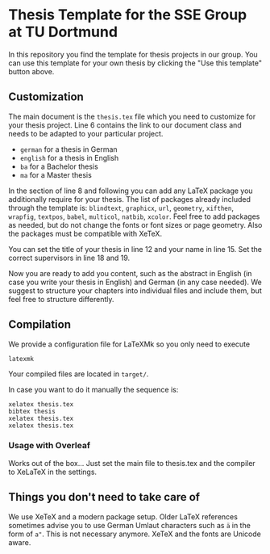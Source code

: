 # Thesis Template for the SSE Group at TU Dortmund

In this repository you find the template for thesis projects in our group.
You can use this template for your own thesis by clicking the "Use this template" button above.

## Customization

The main document is the `thesis.tex` file which you need to customize for your thesis project.
Line 6 contains the link to our document class and needs to be adapted to your particular project.

- `german` for a thesis in German
- `english` for a thesis in English
- `ba` for a Bachelor thesis
- `ma` for a Master thesis

In the section of line 8 and following you can add any LaTeX package you additionally require for your thesis.
The list of packages already included through the template is:
`blindtext`,
`graphicx`,
`url`,
`geometry`,
`xifthen`,
`wrapfig`,
`textpos`,
`babel`,
`multicol`,
`natbib`,
`xcolor`.
Feel free to add packages as needed, but do not change the fonts or font sizes or page geometry. Also the packages must be compatible with XeTeX.

You can set the title of your thesis in line 12 and your name in line 15. Set the correct supervisors in line 18 and 19.

Now you are ready to add you content, such as the abstract in English (in case you write your thesis in English) and German (in any case needed).
We suggest to structure your chapters into individual files and include them, but feel free to structure differently.

## Compilation

We provide a configuration file for LaTeXMk so you only need to execute
```
latexmk
```
Your compiled files are located in `target/`. 

In case you want to do it manually the sequence is:
```
xelatex thesis.tex
bibtex thesis
xelatex thesis.tex
xelatex thesis.tex
```

### Usage with Overleaf

Works out of the box... Just set the main file to thesis.tex and the compiler to XeLaTeX in the settings.

## Things you don't need to take care of

We use XeTeX and a modern package setup.
Older LaTeX references sometimes advise you to use German Umlaut characters such as `ä` in the form of `a"`.
This is not necessary anymore. XeTeX and the fonts are Unicode aware.
